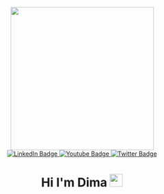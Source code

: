 <div id="header" align="center">
  <img src="https://media.giphy.com/media/PmTWHSzTo53A4/giphy.gif" width="335"/>
</div>
<div id="badges"  align="center">
  <a href="https://www.linkedin.com/in/dmitryibryncev/">
    <img src="https://img.shields.io/badge/LinkedIn-blue?style=for-the-badge&logo=linkedin&logoColor=white" alt="LinkedIn Badge"/>
  </a>
  <a href="https://t.me/Dmitry_elfhappy">
    <img src="https://img.shields.io/badge/Telegram-green?style=for-the-badge&logo=telegram&logoColor=white" alt="Youtube Badge"/>
  </a>
  <a href="https://discord.gg/G9pYRJyB">
    <img src="https://img.shields.io/badge/discord-purple?style=for-the-badge&logo=discord&logoColor=white" alt="Twitter Badge"/>
  </a>
  <div>
 <img src="https://komarev.com/ghpvc/?username=BrynzevDmitrii&style=flat-square&color=orange" alt=""/>
  </div>

  <h1>
  Hi I'm Dima
  <img src="https://media.giphy.com/media/hvRJCLFzcasrR4ia7z/giphy.gif" width="30px"/>
</h1>
</div>


<!--
**BrynzevDmitrii/BrynzevDmitrii** is a ✨ _special_ ✨ repository because its `README.md` (this file) appears on your GitHub profile.

Here are some ideas to get you started:

- 🔭 I’m currently working on ...
- 🌱 I’m currently learning ...
- 👯 I’m looking to collaborate on ...
- 🤔 I’m looking for help with ...
- 💬 Ask me about ...
- 📫 How to reach me: ...
- 😄 Pronouns: ...
- ⚡ Fun fact: ...
-->
